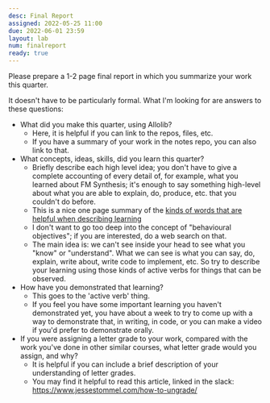 ```yaml
---
desc: Final Report
assigned: 2022-05-25 11:00
due: 2022-06-01 23:59
layout: lab
num: finalreport
ready: true
---
```


Please prepare a 1-2 page final report in which you summarize your work this quarter.

It doesn't have to be particularly formal.   What I'm looking for are answers to these questions:

* What did you make this quarter, using Allolib?
  - Here, it is helpful if you can link to the repos, files, etc.
  - If you have a summary of your work in the notes repo, you can also link to that.
* What concepts, ideas, skills, did you learn this quarter?
  - Briefly describe each high level idea; you don't have to give a complete accounting of every detail of, for example, what you
    learned about FM Synthesis; it's enough to say something high-level about what you are able to explain, do, produce, etc. that
    you couldn't do before.
  - This is a nice one page summary of the [kinds of words that are helpful when describing learning](https://www.njcu.edu/sites/default/files/docs/2020-09/Behavioral%20Verbs%20for%20Effective%20Learning%20Objectives%202012.pdf)
  - I don't want to go too deep into the concept of "behavioural objectives"; if you are interested, do a web search on that.
  - The main idea is: we can't see inside your head to see what you "know" or "understand".  What we can see is what you can say, do,
    explain, write about, write code to implement, etc.  So try to describe your learning using those kinds of active verbs for 
    things that can be observed.
* How have you demonstrated that learning?
  - This goes to the 'active verb' thing.
  - If you feel you have some important learning you haven't demonstrated yet, you have about a week to try to come up with a way to demonstrate that, in writing, in code, or you can make a video if you'd prefer to demonstrate orally.
* If you were assigning a letter grade to your work, compared with the work you've done in other similar courses, what letter grade would you assign, and why?  
  - It is helpful if you can include a brief description of your understanding of letter grades.
  - You may find it helpful to read this article, linked in the slack: https://www.jessestommel.com/how-to-ungrade/
  

